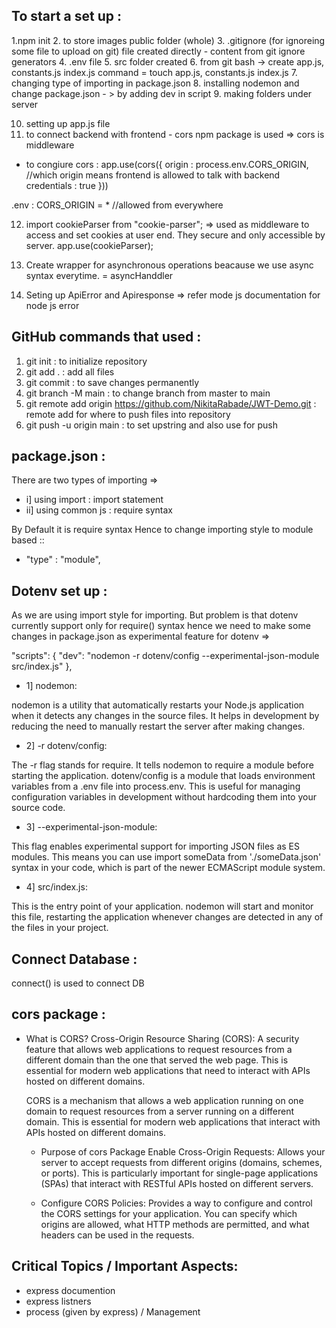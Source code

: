 ## To start a set up : 
1.npm init
2. to store images public folder (whole) 
3. .gitignore (for ignoreing some file to upload on git) file created directly - content from git ignore generators
4. .env file
5. src folder created
6. from git bash -> create app.js, constants.js  index.js 
command = touch app.js, constants.js  index.js
7. changing type of importing in package.json
8. installing nodemon and change package.json  - > by adding dev in script
9. making folders under server

10. setting up app.js file
11.  to connect backend with frontend - cors npm package is used => cors is middleware
- to congiure cors : 
app.use(cors({
    origin : process.env.CORS_ORIGIN, //which origin means frontend is allowed to talk with backend
    credentials : true
}))

.env :
CORS_ORIGIN = *  //allowed from everywhere

12. import cookieParser from "cookie-parser"; => used as middleware to access and set cookies at user end. They secure and only accessible by server.
app.use(cookieParser);

13. Create wrapper for asynchronous operations beacause we use async syntax everytime. = asyncHanddler
14. Seting up ApiError and Apiresponse => refer mode js documentation for node js error

## GitHub commands that used : 

1. git init : to initialize repository
2. git add . : add all files 
3. git commit : to save changes permanently
4. git branch -M main : to change branch from master to main
5. git remote add origin https://github.com/NikitaRabade/JWT-Demo.git : remote add for where to push files into repository
6. git push -u origin main : to set upstring and also use for push


## package.json :
There are two types of importing =>
- i] using import : import statement
- ii] using common js : require syntax

By Default it is require syntax 
Hence to change importing style to module based ::
- "type" : "module",


## Dotenv set up :
As we are using import style for importing. But problem is that dotenv currently support only for require() syntax hence we need to make some changes in package.json as experimental feature for dotenv =>

"scripts": {
    "dev": "nodemon -r dotenv/config --experimental-json-module src/index.js"
  },

- 1] nodemon:

nodemon is a utility that automatically restarts your Node.js application when it detects any changes in the source files. It helps in development by reducing the need to manually restart the server after making changes.

- 2] -r dotenv/config:

 The -r flag stands for require. It tells nodemon to require a module before starting the application.
dotenv/config is a module that loads environment variables from a .env file into process.env. This is useful for managing configuration variables in development without hardcoding them into your source code.


- 3] --experimental-json-module:

This flag enables experimental support for importing JSON files as ES modules. This means you can use import someData from './someData.json' syntax in your code, which is part of the newer ECMAScript module system.

- 4] src/index.js:

 This is the entry point of your application. nodemon will start and monitor this file, restarting the application whenever changes are detected in any of the files in your project.


## Connect Database :
connect() is used to connect DB


## cors package :
- What is CORS?
    Cross-Origin Resource Sharing (CORS): A security feature that allows web applications to request resources from a different domain than the one that served the web page. This is essential for modern web applications that need to interact with APIs hosted on different domains.
  
   CORS is a mechanism that allows a web application running on one domain to request resources from a server running on a different domain. This is essential for modern web applications that interact with APIs hosted on different domains.

  - Purpose of cors Package
      Enable Cross-Origin Requests: Allows your server to accept requests from different origins (domains, schemes, or ports). This is particularly important for single-page applications (SPAs) that interact with RESTful APIs hosted on different servers.

  - Configure CORS Policies:
       Provides a way to configure and control the CORS settings for your application. You can specify which origins are allowed, what HTTP methods are permitted, and what headers can be used in the requests.

## Critical Topics / Important Aspects: 
- express documention
- express listners
- process (given by express) / Management